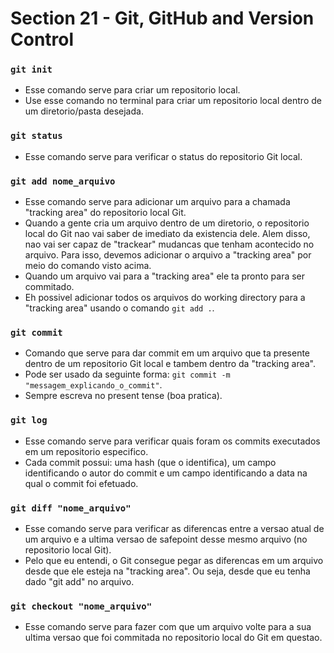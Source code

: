 # Section 21 - Git, GitHub and Version Control

### ```git init```
* Esse comando serve para criar um repositorio local.
* Use esse comando no terminal para criar um repositorio local dentro de um diretorio/pasta desejada.

### ```git status```
* Esse comando serve para verificar o status do repositorio Git local.

### ```git add nome_arquivo```
* Esse comando serve para adicionar um arquivo para a chamada "tracking area" do repositorio local Git.
* Quando a gente cria um arquivo dentro de um diretorio, o repositorio local do Git nao vai saber de imediato da existencia dele. Alem disso, nao vai ser capaz de "trackear" mudancas que tenham acontecido no arquivo. Para isso, devemos adicionar o arquivo a "tracking area" por meio do comando visto acima.
* Quando um arquivo vai para a "tracking area" ele ta pronto para ser commitado.
* Eh possivel adicionar todos os arquivos do working directory para a "tracking area" usando o comando ```git add .```.

### ```git commit```
* Comando que serve para dar commit em um arquivo que ta presente dentro de um repositorio Git local e tambem dentro da "tracking area".
* Pode ser usado da seguinte forma: ```git commit -m "messagem_explicando_o_commit"```.
* Sempre escreva no present tense (boa pratica).

### ```git log```
* Esse comando serve para verificar quais foram os commits executados em um repositorio especifico.
* Cada commit possui: uma hash (que o identifica), um campo identificando o autor do commit e um campo identificando a data na qual o commit foi efetuado.

### ```git diff "nome_arquivo"```
* Esse comando serve para verificar as diferencas entre a versao atual de um arquivo e a ultima versao de safepoint desse mesmo arquivo (no repositorio local Git).
* Pelo que eu entendi, o Git consegue pegar as diferencas em um arquivo desde que ele esteja na "tracking area". Ou seja, desde que eu tenha dado "git add" no arquivo.

### ```git checkout "nome_arquivo"```
* Esse comando serve para fazer com que um arquivo volte para a sua ultima versao que foi commitada no repositorio local do Git em questao.
